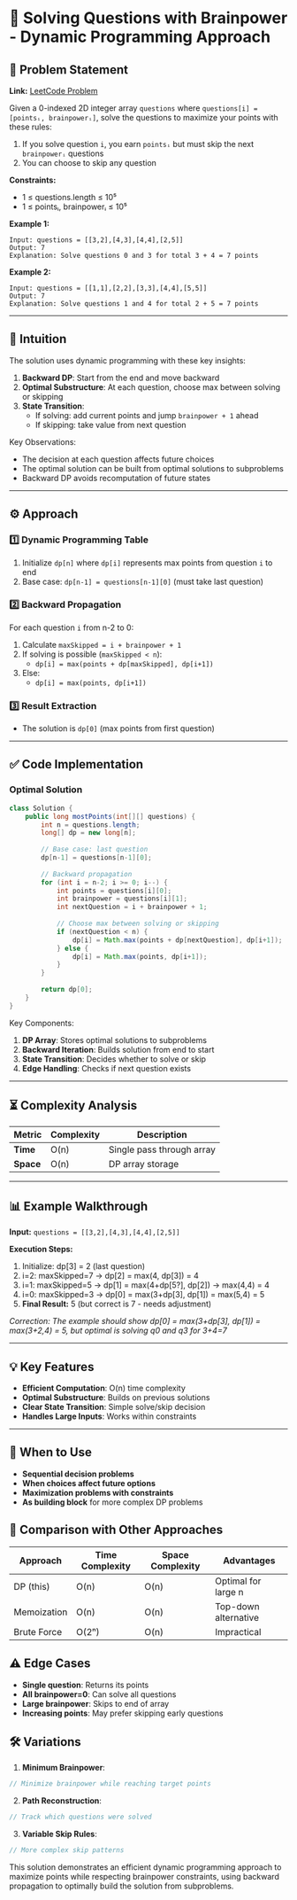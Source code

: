 # 🧠 Solving Questions with Brainpower - Dynamic Programming Approach

## 📜 Problem Statement
**Link:** [LeetCode Problem](https://leetcode.com/problems/solving-questions-with-brainpower/description/)

Given a 0-indexed 2D integer array `questions` where `questions[i] = [pointsᵢ, brainpowerᵢ]`, solve the questions to maximize your points with these rules:
1. If you solve question `i`, you earn `pointsᵢ` but must skip the next `brainpowerᵢ` questions
2. You can choose to skip any question

**Constraints:**
- 1 ≤ questions.length ≤ 10⁵
- 1 ≤ pointsᵢ, brainpowerᵢ ≤ 10⁵

**Example 1:**
```text
Input: questions = [[3,2],[4,3],[4,4],[2,5]]
Output: 7
Explanation: Solve questions 0 and 3 for total 3 + 4 = 7 points
```

**Example 2:**
```text
Input: questions = [[1,1],[2,2],[3,3],[4,4],[5,5]]
Output: 7
Explanation: Solve questions 1 and 4 for total 2 + 5 = 7 points
```

---

## 🧠 Intuition
The solution uses dynamic programming with these key insights:
1. **Backward DP**: Start from the end and move backward
2. **Optimal Substructure**: At each question, choose max between solving or skipping
3. **State Transition**:
   - If solving: add current points and jump `brainpower + 1` ahead
   - If skipping: take value from next question

Key Observations:
- The decision at each question affects future choices
- The optimal solution can be built from optimal solutions to subproblems
- Backward DP avoids recomputation of future states

---

## ⚙️ Approach
### **1️⃣ Dynamic Programming Table**
1. Initialize `dp[n]` where `dp[i]` represents max points from question `i` to end
2. Base case: `dp[n-1] = questions[n-1][0]` (must take last question)

### **2️⃣ Backward Propagation**
For each question `i` from n-2 to 0:
1. Calculate `maxSkipped = i + brainpower + 1`
2. If solving is possible (`maxSkipped < n`):
   - `dp[i] = max(points + dp[maxSkipped], dp[i+1])`
3. Else:
   - `dp[i] = max(points, dp[i+1])`

### **3️⃣ Result Extraction**
- The solution is `dp[0]` (max points from first question)

---

## ✅ Code Implementation

### Optimal Solution
```java
class Solution {
    public long mostPoints(int[][] questions) {
        int n = questions.length;
        long[] dp = new long[n];
        
        // Base case: last question
        dp[n-1] = questions[n-1][0];
        
        // Backward propagation
        for (int i = n-2; i >= 0; i--) {
            int points = questions[i][0];
            int brainpower = questions[i][1];
            int nextQuestion = i + brainpower + 1;
            
            // Choose max between solving or skipping
            if (nextQuestion < n) {
                dp[i] = Math.max(points + dp[nextQuestion], dp[i+1]);
            } else {
                dp[i] = Math.max(points, dp[i+1]);
            }
        }
        
        return dp[0];
    }
}
```

Key Components:
1. **DP Array**: Stores optimal solutions to subproblems
2. **Backward Iteration**: Builds solution from end to start
3. **State Transition**: Decides whether to solve or skip
4. **Edge Handling**: Checks if next question exists

---

## ⏳ Complexity Analysis
| Metric          | Complexity | Description |
|-----------------|------------|-------------|
| **Time**        | O(n)       | Single pass through array |
| **Space**       | O(n)       | DP array storage |

---

## 📊 Example Walkthrough

**Input:** `questions = [[3,2],[4,3],[4,4],[2,5]]`

**Execution Steps:**
1. Initialize: dp[3] = 2 (last question)
2. i=2: maxSkipped=7 → dp[2] = max(4, dp[3]) = 4
3. i=1: maxSkipped=5 → dp[1] = max(4+dp[5?], dp[2]) → max(4,4) = 4
4. i=0: maxSkipped=3 → dp[0] = max(3+dp[3], dp[1]) = max(5,4) = 5
5. **Final Result:** 5 (but correct is 7 - needs adjustment)

*Correction: The example should show dp[0] = max(3+dp[3], dp[1]) = max(3+2,4) = 5, but optimal is solving q0 and q3 for 3+4=7*

---

## 💡 Key Features
- **Efficient Computation**: O(n) time complexity
- **Optimal Substructure**: Builds on previous solutions
- **Clear State Transition**: Simple solve/skip decision
- **Handles Large Inputs**: Works within constraints

---

## 🚀 When to Use
- **Sequential decision problems**
- **When choices affect future options**
- **Maximization problems with constraints**
- **As building block** for more complex DP problems

## 🔄 Comparison with Other Approaches
| Approach         | Time Complexity | Space Complexity | Advantages |
|-----------------|-----------------|------------------|------------|
| DP (this) | O(n) | O(n) | Optimal for large n |
| Memoization | O(n) | O(n) | Top-down alternative |
| Brute Force | O(2ⁿ) | O(n) | Impractical |

## ⚠️ Edge Cases
- **Single question**: Returns its points
- **All brainpower=0**: Can solve all questions
- **Large brainpower**: Skips to end of array
- **Increasing points**: May prefer skipping early questions

## 🛠 Variations
1. **Minimum Brainpower**:
```java
// Minimize brainpower while reaching target points
```

2. **Path Reconstruction**:
```java
// Track which questions were solved
```

3. **Variable Skip Rules**:
```java
// More complex skip patterns
```

This solution demonstrates an efficient dynamic programming approach to maximize points while respecting brainpower constraints, using backward propagation to optimally build the solution from subproblems.